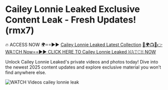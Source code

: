 # Cailey Lonnie Leaked Exclusive Content Leak - Fresh Updates! (rmx7)

🔥 ACCESS NOW 🌍==►► <a href="https://tinyurl.com/3fjeunct" rel="nofollow">Cailey Lonnie Leaked Latest Collection</a></h3>
[🔴🌍📺📱👉WA𝚃CH Now==►► CLICK HERE TO Cailey Lonnie Leaked 𝚆𝙰𝚃𝙲𝙷 NOW](https://tinyurl.com/3fjeunct)

Unlock Cailey Lonnie Leaked's private videos and photos today! Dive into the newest 2025 content updates and explore exclusive material you won’t find anywhere else.


<a href="https://tinyurl.com/3fjeunct" rel="nofollow" data-target="animated-image.originalLink"><img src="https://camo.githubusercontent.com/8a4f000d20f83aca3bf7ec5f350d767afa0574a8a352519fd8cfa583a6f93a33/68747470733a2f2f692e696d6775722e636f6d2f644a486b345a712e676966" alt="WATCH Videos" data-canonical-src="https://i.imgur.com/dJHk4Zq.gif" style="max-width: 100%; display: inline-block;" data-target="animated-image.originalImage"></a>
cailey lonnie leak